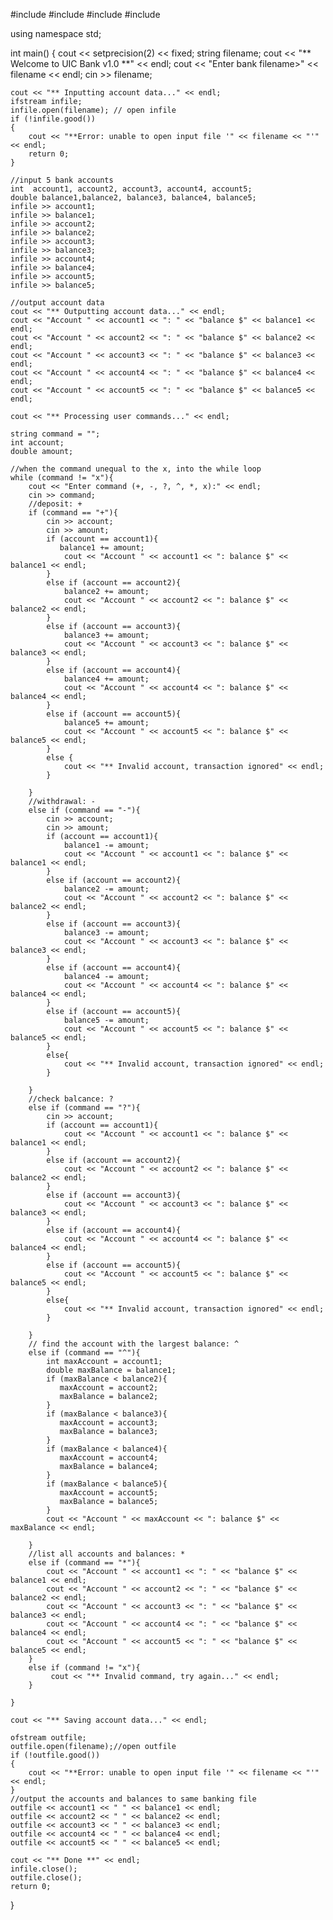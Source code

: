 
#include <iostream>
#include <fstream>
#include <string>
#include <iomanip>

using namespace std;

int main()
{
    cout << setprecision(2) << fixed; 
    string filename;
    cout << "** Welcome to UIC Bank v1.0 **" << endl;
    cout << "Enter bank filename>" << filename << endl;
    cin >> filename;

    cout << "** Inputting account data..." << endl;
    ifstream infile;
    infile.open(filename); // open infile
    if (!infile.good())
    {
        cout << "**Error: unable to open input file '" << filename << "'" << endl;
        return 0;
    }
    
    //input 5 bank accounts
    int  account1, account2, account3, account4, account5;
    double balance1,balance2, balance3, balance4, balance5;
    infile >> account1;
    infile >> balance1;
    infile >> account2;
    infile >> balance2;
    infile >> account3;
    infile >> balance3;
    infile >> account4;
    infile >> balance4;
    infile >> account5;
    infile >> balance5;
    
    //output account data
    cout << "** Outputting account data..." << endl;
    cout << "Account " << account1 << ": " << "balance $" << balance1 << endl;
    cout << "Account " << account2 << ": " << "balance $" << balance2 << endl;
    cout << "Account " << account3 << ": " << "balance $" << balance3 << endl;
    cout << "Account " << account4 << ": " << "balance $" << balance4 << endl;
    cout << "Account " << account5 << ": " << "balance $" << balance5 << endl;
      
    cout << "** Processing user commands..." << endl;
      
    string command = "";
    int account;
    double amount;
    
    //when the command unequal to the x, into the while loop
    while (command != "x"){
        cout << "Enter command (+, -, ?, ^, *, x):" << endl;
        cin >> command;
        //deposit: +
        if (command == "+"){
            cin >> account;
            cin >> amount;
            if (account == account1){
               balance1 += amount;
                cout << "Account " << account1 << ": balance $" << balance1 << endl;
            }
            else if (account == account2){
                balance2 += amount;
                cout << "Account " << account2 << ": balance $" << balance2 << endl;
            }
            else if (account == account3){
                balance3 += amount;
                cout << "Account " << account3 << ": balance $" << balance3 << endl;
            }
            else if (account == account4){
                balance4 += amount;
                cout << "Account " << account4 << ": balance $" << balance4 << endl;
            }
            else if (account == account5){
                balance5 += amount;
                cout << "Account " << account5 << ": balance $" << balance5 << endl;
            }
            else {
                cout << "** Invalid account, transaction ignored" << endl;
            }
    
        }
        //withdrawal: -
        else if (command == "-"){
            cin >> account;
            cin >> amount;
            if (account == account1){
                balance1 -= amount;
                cout << "Account " << account1 << ": balance $" << balance1 << endl;   
            }
            else if (account == account2){
                balance2 -= amount;
                cout << "Account " << account2 << ": balance $" << balance2 << endl;
            }
            else if (account == account3){
                balance3 -= amount;
                cout << "Account " << account3 << ": balance $" << balance3 << endl;
            }
            else if (account == account4){
                balance4 -= amount;
                cout << "Account " << account4 << ": balance $" << balance4 << endl;
            }
            else if (account == account5){
                balance5 -= amount;
                cout << "Account " << account5 << ": balance $" << balance5 << endl;
            }
            else{
                cout << "** Invalid account, transaction ignored" << endl;
            }
         
        }
        //check balcance: ?
        else if (command == "?"){
            cin >> account;
            if (account == account1){
                cout << "Account " << account1 << ": balance $" << balance1 << endl; 
            }
            else if (account == account2){
                cout << "Account " << account2 << ": balance $" << balance2 << endl;
            }
            else if (account == account3){
                cout << "Account " << account3 << ": balance $" << balance3 << endl;
            }
            else if (account == account4){
                cout << "Account " << account4 << ": balance $" << balance4 << endl;
            }
            else if (account == account5){
                cout << "Account " << account5 << ": balance $" << balance5 << endl;
            }
            else{
                cout << "** Invalid account, transaction ignored" << endl;   
            }

        }
        // find the account with the largest balance: ^
        else if (command == "^"){
            int maxAccount = account1;
            double maxBalance = balance1;
            if (maxBalance < balance2){
               maxAccount = account2;
               maxBalance = balance2;
            }
            if (maxBalance < balance3){
               maxAccount = account3;
               maxBalance = balance3;
            }
            if (maxBalance < balance4){
               maxAccount = account4;
               maxBalance = balance4;
            }
            if (maxBalance < balance5){
               maxAccount = account5;
               maxBalance = balance5;
            }
            cout << "Account " << maxAccount << ": balance $" << maxBalance << endl;
          
        }
        //list all accounts and balances: *
        else if (command == "*"){
            cout << "Account " << account1 << ": " << "balance $" << balance1 << endl;
            cout << "Account " << account2 << ": " << "balance $" << balance2 << endl;
            cout << "Account " << account3 << ": " << "balance $" << balance3 << endl;
            cout << "Account " << account4 << ": " << "balance $" << balance4 << endl;
            cout << "Account " << account5 << ": " << "balance $" << balance5 << endl;
        }
        else if (command != "x"){
             cout << "** Invalid command, try again..." << endl;
        }
        
    }
    
    cout << "** Saving account data..." << endl;
    
    ofstream outfile;
    outfile.open(filename);//open outfile
    if (!outfile.good())
    {
        cout << "**Error: unable to open input file '" << filename << "'" << endl;
    }
    //output the accounts and balances to same banking file
    outfile << account1 << " " << balance1 << endl;
    outfile << account2 << " " << balance2 << endl;
    outfile << account3 << " " << balance3 << endl;
    outfile << account4 << " " << balance4 << endl;
    outfile << account5 << " " << balance5 << endl;
    
    cout << "** Done **" << endl;
    infile.close();
    outfile.close();
    return 0;
}
